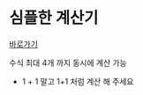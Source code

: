 # 심플한 계산기
[바로가기](https://hooss.github.io/simple-calculator)

수식 최대 4개 까지 동시에 계산 가능

* 1 + 1 말고 1+1 처럼 계산 해 주세요
